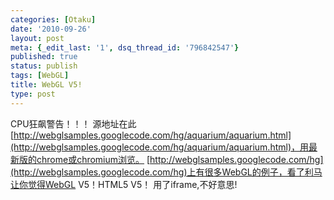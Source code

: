 ```yaml
---
categories: [Otaku]
date: '2010-09-26'
layout: post
meta: {_edit_last: '1', dsq_thread_id: '796842547'}
published: true
status: publish
tags: [WebGL]
title: WebGL V5!
type: post
---
```

CPU狂飙警告！！！
源地址在此[http://webglsamples.googlecode.com/hg/aquarium/aquarium.html](http://webglsamples.googlecode.com/hg/aquarium/aquarium.html)，用最新版的chrome或chromium浏览。
[http://webglsamples.googlecode.com/hg](http://webglsamples.googlecode.com/hg)上有很多WebGL的例子，看了利马让你觉得WebGL
V5！HTML5 V5！ 用了iframe,不好意思!

